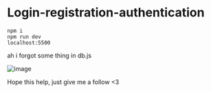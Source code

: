 # Login-registration-authentication

```
npm i
npm run dev
localhost:5500
```

ah i forgot some thing in db.js

![image](https://github.com/K-izme/Login-registration-authentication/assets/91515708/57b2d8a8-4fb7-4656-a5d8-40719b4c35a2)

Hope this help, just give me a follow <3 
